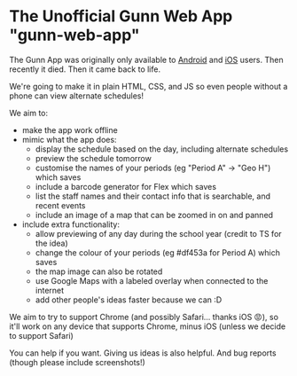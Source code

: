 # The Unofficial Gunn Web App "gunn-web-app"
The Gunn App was originally only available to [Android](https://github.com/RiceCakess/TheGunnApp) and [iOS](https://github.com/xaviloinaz/thegunnapp) users. Then recently it died. Then it came back to life.

We're going to make it in plain HTML, CSS, and JS so even people without a phone can view alternate schedules!

We aim to:

- make the app work offline
- mimic what the app does:
  - display the schedule based on the day, including alternate schedules
  - preview the schedule tomorrow
  - customise the names of your periods (eg "Period A" -> "Geo H") which saves
  - include a barcode generator for Flex which saves
  - list the staff names and their contact info that is searchable, and recent events
  - include an image of a map that can be zoomed in on and panned
- include extra functionality:
  - allow previewing of any day during the school year (credit to TS for the idea)
  - change the colour of your periods (eg #df453a for Period A) which saves
  - the map image can also be rotated
  - use Google Maps with a labeled overlay when connected to the internet
  - add other people's ideas faster because we can :D

We aim to try to support Chrome (and possibly Safari... thanks iOS 😡), so it'll work on any device that supports Chrome, minus iOS (unless we decide to support Safari)

You can help if you want. Giving us ideas is also helpful. And bug reports (though please include screenshots!)
